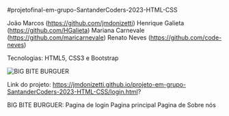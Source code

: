 #projetofinal-em-grupo-SantanderCoders-2023-HTML-CSS

João Marcos (https://github.com/jmdonizetti)
Henrique Galieta (https://github.com/HGalieta)
Mariana Carnevale (https://github.com/maricarnevale)
Renato Neves (https://github.com/code-neves)

Tecnologias: HTML5, CSS3 e Bootstrap

![BIG BITE BURGUER](https://github.com/jmdonizetti/projeto-em-grupo-SantanderCoders-2023-HTML-CSS/assets/112431459/b8bec6fd-979a-4266-966d-60b1cd5162d6)

Link do projeto: https://jmdonizetti.github.io/projeto-em-grupo-SantanderCoders-2023-HTML-CSS/login.html?

BIG BITE BURGUER:
Pagina de login 
Pagina principal 
Pagina de Sobre nós
